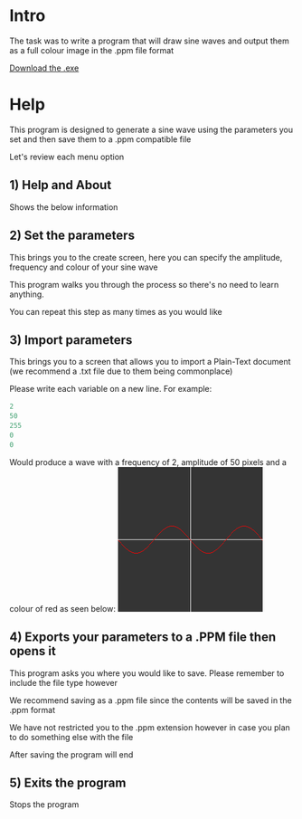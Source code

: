 # Intro
The task was to write a program that will draw sine waves and output them as a full colour image in the .ppm file format

[Download the .exe](https://github.com/jrmswell/16ELA010-Coursework/releases)

# Help
This program is designed to generate a sine wave using the parameters you set and then save them to a .ppm compatible file

Let's review each menu option

## 1) Help and About
Shows the below information

## 2) Set the parameters
This brings you to the create screen, here you can specify the amplitude, frequency and colour of your sine wave

This program walks you through the process so there's no need to learn anything.

You can repeat this step as many times as you would like

## 3) Import parameters

This brings you to a screen that allows you to import a Plain-Text document (we recommend a .txt file due to them being commonplace)

Please write each variable on a new line. For example:

```c
2
50
255
0
0
```

Would produce a wave with a frequency of 2, amplitude of 50 pixels and a colour of red as seen below:
![Sine Wave](https://github.com/jrmswell/16ELA010-Coursework/blob/master/file.png)

## 4) Exports your parameters to a .PPM file then opens it

This program asks you where you would like to save. Please remember to include the file type however

We recommend saving as a .ppm file since the contents will be saved in the .ppm format

We have not restricted you to the .ppm extension however in case you plan to do something else with the file

After saving the program will end

## 5) Exits the program

Stops the program
